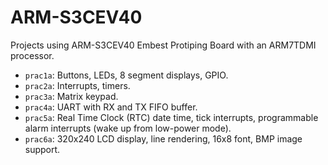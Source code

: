 # ARM-S3CEV40

Projects using ARM-S3CEV40 Embest Protiping Board with an ARM7TDMI processor.

- `prac1a`: Buttons, LEDs, 8 segment displays, GPIO.
- `prac2a`: Interrupts, timers.
- `prac3a`: Matrix keypad.
- `prac4a`: UART with RX and TX FIFO buffer.
- `prac5a`: Real Time Clock (RTC) date time, tick interrupts, programmable alarm interrupts (wake up from low-power mode).
- `prac6a`: 320x240 LCD display, line rendering, 16x8 font, BMP image support. 
